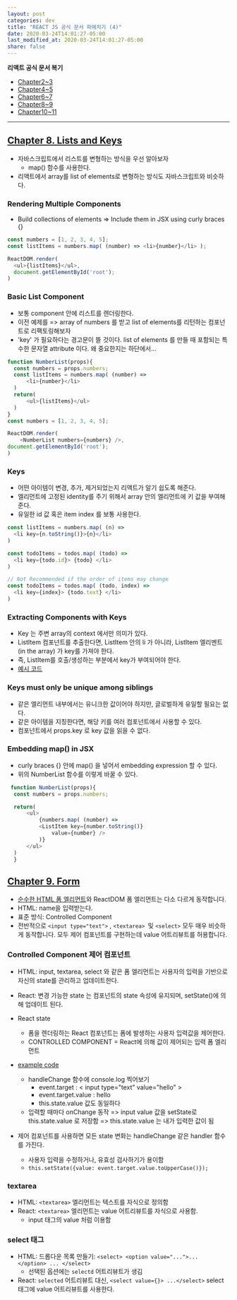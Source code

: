 ```yaml
---
layout: post
categories: dev
title: "REACT JS 공식 문서 파헤치기 (4)"
date: 2020-03-24T14:01:27-05:00
last_modified_at: 2020-03-24T14:01:27-05:00
share: false
---
```


**리액트 공식 문서 복기**
- [Chapter2~3](2020-03-22-reactOfficialDoc1.md)
- [Chapter4~5](2020-03-22-reactOfficialDoc2.md)
- [Chapter6~7](2020-03-24-reactOfficialDoc3.md)
- [Chapter8~9](2020-03-25-reactOfficialDoc4.md)
- [Chapter10~11](2020-04-04-reactOfficialDoc5.md)

***

## [Chapter 8. Lists and Keys](https://reactjs.org/docs/lists-and-keys.html)

- 자바스크립트에서 리스트를 변형하는 방식을 우선 알아보자
  - map() 함수를 사용한다. 
- 리액트에서 array를 list of elements로 변형하는 방식도 자바스크립트와 비슷하다.

### Rendering Multiple Components

- Build collections of elements => Include them in JSX using curly braces {}

```js
const numbers = [1, 2, 3, 4, 5];
const listItems = numbers.map( (number) => <li>{number}</li> );

ReactDOM.render(
  <ul>{listItems}</ul>,
  document.getElementById('root');
)
```

### Basic List Component

- 보통 component 안에 리스트를 렌더링한다.
- 이전 예제를 => array of numbers 를 받고 list of elements를 리턴하는 컴포넌트로 리팩토링해보자
- 'key' 가 필요하다는 경고문이 뜰 것이다. list of elements 를 만들 때 포함되는 특수한 문자열 attribute 이다. 왜 중요한지는 하단에서...

```js
function NumberList(props){
  const numbers = props.numbers;
  const listItems = numbers.map( (number) =>
      <li>{number}</li>
  ) 
  return(
      <ul>{listItems}</ul>
  )
}
const numbers = [1, 2, 3, 4, 5];

ReactDOM.render(
    <NumberList numbers={numbers} />,
document.getElementById('root');
)
```


### Keys

- 어떤 아이템이 변경, 추가, 제거되었는지 리액트가 알기 쉽도록 해준다. 
- 엘리먼트에 고정된 identity를 주기 위해서 array 안의 엘리먼트에 키 값을 부여해준다.
- 유일한 id 값 혹은 item index 를 보통 사용한다.

```js
const listItems = numbers.map( (n) => 
  <li key={n.toString()}>{n}</li>
)

const todoItems = todos.map( (todo) => 
  <li key={todo.id}> {todo} </li>
)

// Not Recommended if the order of items may change
const todoItems = todos.map( (todo, index) => 
  <li key={index}> {todo.text} </li>
)
```

### Extracting Components with Keys

- Key 는 주변 array의 context 에서만 의미가 있다.
- ListItem 컴포넌트를 추출한다면, ListItem 안의 li 가 아니라, ListItem 엘리멘트 (in the array) 가 key를 가져야 한다.
- 즉, ListItem를 호출/생성하는 부분에서 key가 부여되어야 한다.
- [예시 코드](https://codepen.io/gaearon/pen/ZXeOGM?editors=0010)

### Keys must only be unique among siblings

- 같은 엘리먼트 내부에서는 유니크한 값이어야 하지만, 글로벌하게 유일할 필요는 없다.
- 같은 아이템을 지칭한다면, 해당 키를 여러 컴포넌트에서 사용할 수 있다.
- 컴포넌트에서 props.key 로 key 값을 읽을 수 없다.

### Embedding map() in JSX

- curly braces {} 안에 map() 을 넣어서 embedding expression 할 수 있다.
- 위의 NumberList 함수를 이렇게 바꿀 수 있다.

```js
 function NumberList(props){
  const numbers = props.numbers;

  return(
      <ul>
          {numbers.map( (number) =>
          <ListItem key={number.toString()}
              value={number} />
          )}
      </ul>
  )
  }
```

## [Chapter 9. Form](https://ko.reactjs.org/docs/forms.html)

- [순수한 HTML 폼 엘리먼트](https://developer.mozilla.org/en-US/docs/Learn/Forms/How_to_structure_a_web_form)와 ReactDOM 폼 엘리먼트는 다소 다르게 동작합니다.
- HTML: name을 입력받는다.
- 표준 방식: Controlled Component
- 전반적으로 `<input type="text">` , `<textarea> `및 `<select>` 모두 매우 비슷하게 동작합니다. 모두 제어 컴포넌트를 구현하는데 value 어트리뷰트를 허용합니다.

### Controlled Component 제어 컴포넌트

- HTML: input, textarea, select 와 같은 폼 엘리먼트는 사용자의 입력을 기반으로 자신의 state를 관리하고 업데이트한다.
- React: 변경 가능한 state 는 컴포넌트의 state 속성에 유지되며, setState()에 의해 업데이트 된다.

- React state
  - 폼을 렌더링하는 React 컴포넌트는 폼에 발생하는 사용자 입력값을 제어한다.
  - CONTROLLED COMPONENT = React에 의해 값이 제어되는 입력 폼 엘리먼트

- [example code](https://codepen.io/gaearon/pen/VmmPgp?editors=0011)
  - handleChange 함수에 console.log 찍어보기
      - event.target : < input type="text" value="hello" >
      - event.target.value : hello
      - this.state.value 값도 동일하다
  - 입력할 때마다 onChange 동작 => input value 값을 setState로 this.state.value 로 저장함 => this.state.value 는 내가 입력한 값이 됨
- 제어 컴포넌트를 사용하면 모든 state 변화는 handleChange 같은 handler 함수를 가진다.
  - 사용자 입력을 수정하거나, 유효성 검사하기가 용이함
  - `this.setState({value: event.target.value.toUpperCase()});`

### textarea 

- HTML: `<textarea>` 엘리먼트는 텍스트를 자식으로 정의함
- React: `<textarea>` 엘리먼트는 value 어트리뷰트를 자식으로 사용함. 
    - input 태그의 value 처럼 이용함

### select 태그

- HTML: 드롭다운 목록 만들기: `<select> <option value="...">... </option> ... </select>`
  - 선택된 옵션에는 `selectd` 어트리뷰트가 생김
- React: `selected` 어트리뷰트 대신, `<select value={}> ...</select>`  select 태그에 value 어트리뷰트를 사용한다.
